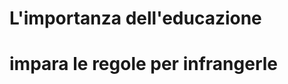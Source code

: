# L'importanza dell'educazione 
# impara le regole per infrangerle 
<!--stackedit_data:
eyJoaXN0b3J5IjpbMzg1NDMyNzZdfQ==
-->